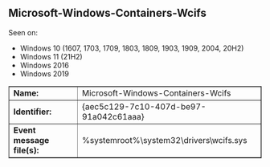## Microsoft-Windows-Containers-Wcifs

Seen on:
* Windows 10 (1607, 1703, 1709, 1803, 1809, 1903, 1909, 2004, 20H2)
* Windows 11 (21H2)
* Windows 2016
* Windows 2019

<table border="1" class="docutils">
  <tbody>
    <tr>
      <td><b>Name:</b></td>
      <td>Microsoft-Windows-Containers-Wcifs</td>
    </tr>
    <tr>
      <td><b>Identifier:</b></td>
      <td>{aec5c129-7c10-407d-be97-91a042c61aaa}</td>
    </tr>
    <tr>
      <td><b>Event message file(s):</b></td>
      <td>%systemroot%\system32\drivers\wcifs.sys</td>
    </tr>
  </tbody>
</table>

&nbsp;

